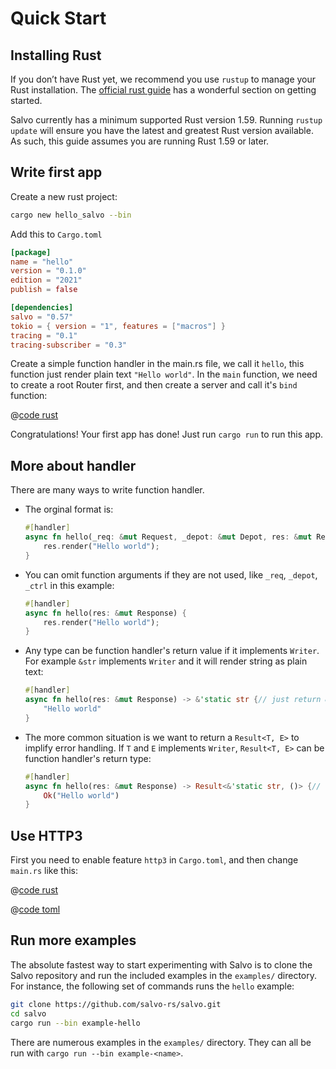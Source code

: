 # Quick Start

## Installing Rust

If you don’t have Rust yet, we recommend you use ```rustup``` to manage your Rust installation. The [official rust guide](https://doc.rust-lang.org/book/ch01-01-installation.html) has a wonderful section on getting started.

Salvo currently has a minimum supported Rust version 1.59. Running ```rustup update``` will ensure you have the latest and greatest Rust version available. As such, this guide assumes you are running Rust 1.59 or later.

## Write first app

Create a new rust project:

```bash
cargo new hello_salvo --bin
```

Add this to `Cargo.toml`

```toml
[package]
name = "hello"
version = "0.1.0"
edition = "2021"
publish = false

[dependencies]
salvo = "0.57"
tokio = { version = "1", features = ["macros"] }
tracing = "0.1"
tracing-subscriber = "0.3"
```

Create a simple function handler in the main.rs file, we call it `hello`, this function just render plain text ```"Hello world"```. In the ```main``` function, we need to create a root Router first, and then create a server and call it's ```bind``` function:

@[code rust](../../codes/hello/src/main.rs)

Congratulations! Your first app has done! Just run ```cargo run``` to run this app.

## More about handler

There are many ways to write function handler.

- The orginal format is:

    ```rust
    #[handler]
    async fn hello(_req: &mut Request, _depot: &mut Depot, res: &mut Response, _ctrl: &mut FlowCtrl) {
        res.render("Hello world");
    }
    ```

- You can omit function arguments if they are not used, like ```_req```, ```_depot```, ```_ctrl``` in this example:

    ``` rust
    #[handler]
    async fn hello(res: &mut Response) {
        res.render("Hello world");
    }
    ```

- Any type can be function handler's return value if it implements ```Writer```. For example ```&str``` implements ```Writer``` and it will render string as plain text:

    ```rust
    #[handler]
    async fn hello(res: &mut Response) -> &'static str {// just return &str
        "Hello world"
    }
    ```

- The more common situation is we want to return a ```Result<T, E>``` to implify error handling. If ```T``` and ```E``` implements ```Writer```, ```Result<T, E>``` can be function handler's return type:
  
    ```rust
    #[handler]
    async fn hello(res: &mut Response) -> Result<&'static str, ()> {// return Result
        Ok("Hello world")
    }
    ```

## Use HTTP3

First you need to enable feature `http3` in `Cargo.toml`, and then change `main.rs` like this:

<CodeGroup>
  <CodeGroupItem title="main.rs" active>

@[code rust](../../codes/hello-h3/src/main.rs)

  </CodeGroupItem>
  <CodeGroupItem title="Cargo.toml">

@[code toml](../../codes/hello-h3/Cargo.toml)

  </CodeGroupItem>
</CodeGroup>

## Run more examples
The absolute fastest way to start experimenting with Salvo is to clone the
Salvo repository and run the included examples in the `examples/` directory.
For instance, the following set of commands runs the `hello` example:

```sh
git clone https://github.com/salvo-rs/salvo.git
cd salvo
cargo run --bin example-hello
```

There are numerous examples in the `examples/` directory. They can all be run
with `cargo run --bin example-<name>`.
